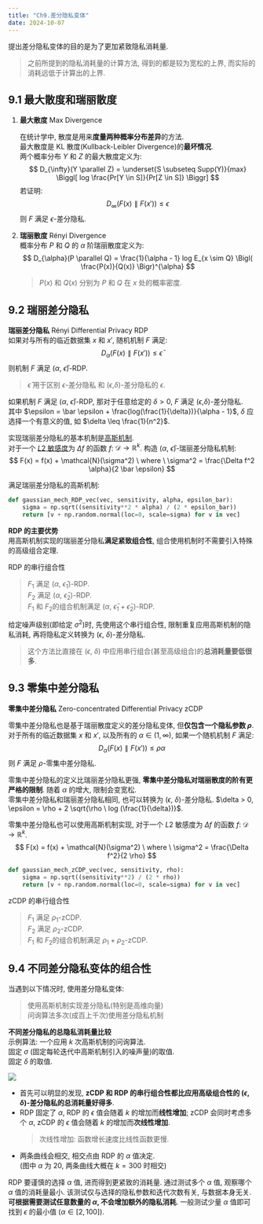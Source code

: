 ```yaml
---
title: "Ch9.差分隐私变体"
date: 2024-10-07
---
```


提出差分隐私变体的目的是为了更加紧致隐私消耗量.
> 之前所提到的隐私消耗量的计算方法, 得到的都是较为宽松的上界, 而实际的消耗远低于计算出的上界.  

## 9.1 最大散度和瑞丽散度

1. **最大散度** Max Divergence

    在统计学中, 散度是用来**度量两种概率分布差异**的方法.  
    最大散度是 KL 散度(Kullback-Leibler Divergence)的**最坏情况**.  
    两个概率分布 $Y$ 和 $Z$ 的最大散度定义为:  
    $$
    D_{\infty}(Y \parallel Z) = \underset{S \subseteq Supp(Y)}{max} \Biggl[ log \frac{Pr[Y \in S]}{Pr[Z \in S]} \Biggr]
    $$
    若证明:  
    $$
    D_{\infty}(F(x) \parallel F(x')) \leq \epsilon
    $$
    则 $F$ 满足 $\epsilon$-差分隐私.  

2. **瑞丽散度** Rényi Divergence  
    概率分布 $P$ 和 $Q$ 的 $\alpha$ 阶瑞丽散度定义为:  
    $$
    D_{\alpha}(P \parallel Q) = \frac{1}{\alpha - 1} log E_{x \sim Q} \Bigl( \frac{P(x)}{Q(x)} \Bigr)^{\alpha}
    $$
    > $P(x)$ 和 $Q(x)$ 分别为 $P$ 和 $Q$ 在 $x$ 处的概率密度.  

## 9.2 瑞丽差分隐私

**瑞丽差分隐私** Rényi Differential Privacy RDP  
如果对与所有的临近数据集 $x$ 和 $x'$, 随机机制 $F$ 满足:  
$$
D_{\alpha}(F(x) \parallel F(x')) \leq \bar \epsilon
$$
则机制 $F$ 满足 ($\alpha$, $\bar \epsilon$)-RDP.  
> $\bar \epsilon$ 用于区别 $\epsilon$-差分隐私 和 ($\epsilon$,$\delta$)-差分隐私的 $\epsilon$.  

如果机制 $F$ 满足 ($\alpha$, $\bar \epsilon$)-RDP, 那对于任意给定的 $\delta > 0$, $F$ 满足 ($\epsilon$,$\delta$)-差分隐私.  
其中 $\epsilon = \bar \epsilon + \frac{log(\frac{1}{\delta})}{\alpha - 1}$, $\delta$ 应选择一个有意义的值, 如 $\delta \leq \frac{1}{n^2}$.  

实现瑞丽差分隐私的基本机制是[高斯机制](/note/book-动手学差分隐私/note-7.md#72-高斯机制).  
对于一个 [$L2$ 敏感度](/note/book-动手学差分隐私/note-7.md#732-l1-和-l2-敏感度)为 $\Delta f$ 的函数 $f$: $\mathcal{D} \rightarrow \mathbb{R}^k$. 
构造 ($\alpha$, $\bar \epsilon$)-瑞丽差分隐私机制:  
$$
F(x) = f(x) + \mathcal{N}(\sigma^2) \ where \  \sigma^2 = \frac{\Delta f^2 \alpha}{2 \bar \epsilon}
$$

满足瑞丽差分隐私的高斯机制:
```python
def gaussian_mech_RDP_vec(vec, sensitivity, alpha, epsilon_bar): 
    sigma = np.sqrt((sensitivity**2 * alpha) / (2 * epsilon_bar)) 
    return [v + np.random.normal(loc=0, scale=sigma) for v in vec]
```

**RDP 的主要优势**  
用高斯机制实现的瑞丽差分隐私**满足紧致组合性**, 组合使用机制时不需要引入特殊的高级组合定理.  

RDP 的串行组合性  
> $F_1$ 满足 ($\alpha$, $\bar \epsilon_1$)-RDP.  
> $F_2$ 满足 ($\alpha$, $\bar \epsilon_2$)-RDP.  
> $F_1$ 和 $F_2$的组合机制满足 ($\alpha$, $\bar \epsilon_1 + \bar \epsilon_2$)-RDP.  

给定噪声级别(即给定 $\sigma^2$)时, 先使用这个串行组合性, 限制重复应用高斯机制的隐私消耗, 再将隐私定义转换为 ($\epsilon$, $\delta$)-差分隐私.  
> 这个方法比直接在 ($\epsilon$, $\delta$) 中应用串行组合(甚至高级组合)的**总消耗量要低很多**.  

## 9.3 零集中差分隐私

**零集中差分隐私** Zero-concentrated Differential Privacy zCDP  

零集中差分隐私也是基于瑞丽散度定义的差分隐私变体, 但**仅包含一个隐私参数 $\rho$**.  
对于所有的临近数据集 $x$ 和 $x'$, 以及所有的 $\alpha \in (1,\infty)$, 如果一个随机机制 $F$ 满足:  
$$
D_\alpha(F(x) \parallel F(x')) \leq \rho \alpha
$$
则 $F$ 满足 $\rho$-零集中差分隐私.  

零集中差分隐私的定义比瑞丽差分隐私更强, **零集中差分隐私对瑞丽散度的阶有更严格的限制**. 随着 $\alpha$ 的增大, 限制会变宽松.  
零集中差分隐私和瑞丽差分隐私相同, 也可以转换为 ($\epsilon$, $\delta$)-差分隐私. $\delta > 0, \epsilon = \rho + 2 \sqrt{\rho \ log (\frac{1}{\delta})}$.  

零集中差分隐私也可以使用高斯机制实现, 对于一个 $L2$ 敏感度为 $\Delta f$ 的函数 $f$: $\mathcal{D} \rightarrow \mathbb{R}^k$. 
$$
F(x) = f(x) + \mathcal{N}(\sigma^2) \ where \  \sigma^2 = \frac{\Delta f^2}{2 \rho}
$$
```python
def gaussian_mech_zCDP_vec(vec, sensitivity, rho): 
    sigma = np.sqrt((sensitivity**2) / (2 * rho)) 
    return [v + np.random.normal(loc=0, scale=sigma) for v in vec]
```

zCDP 的串行组合性  
> $F_1$ 满足 $\rho_1$-zCDP.  
> $F_2$ 满足 $\rho_2$-zCDP.  
> $F_1$ 和 $F_2$的组合机制满足 $\rho_1 + \rho_2$-zCDP.  

## 9.4 不同差分隐私变体的组合性

当遇到以下情况时, 使用差分隐私变体:  
> 使用高斯机制实现差分隐私(特别是高维向量)  
> 问询算法多次(成百上千次)使用差分隐私机制  

**不同差分隐私的总隐私消耗量比较**  
示例算法: 一个应用 $k$ 次高斯机制的问询算法.  
固定 $\sigma$ (固定每轮迭代中高斯机制引入的噪声量)的取值.  
固定 $\delta$ 的取值.  

![](https://gcore.jsdelivr.net/gh/aBER0724/ob_picture/Img/202410082041461.png)

- 首先可以明显的发现, **zCDP 和 RDP 的串行组合性都比应用高级组合性的 ($\epsilon$, $\delta$)-差分隐私的总消耗量好得多**.  
- RDP 固定了 $\alpha$, RDP 的 $\epsilon$ 值会随着 $k$ 的增加而**线性增加**; zCDP 会同时考虑多个 $\alpha$, zCDP 的 $\epsilon$ 值会随着 $k$ 的增加而**次线性增加**.  
    > 次线性增加: 函数增长速度比线性函数更慢.
- 两条曲线会相交, 相交点由 RDP 的 $\alpha$ 值决定.  
(图中 $\alpha$ 为 20, 两条曲线大概在 $k = 300$ 时相交)

RDP 要谨慎的选择 $\alpha$ 值, 进而得到更紧致的消耗量. 通过测试多个 $\alpha$ 值, 观察哪个 $\alpha$ 值的消耗量最小. 该测试仅与选择的隐私参数和迭代次数有关, 与数据本身无关. **可根据需要测试任意数量的 $\alpha$, 不会增加额外的隐私消耗**. 一般测试少量 $\alpha$ 值即可找到 $\epsilon$ 的最小值 ($\alpha \in [2 , 100]$).